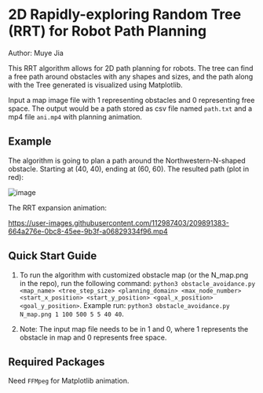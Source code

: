 # 2D Rapidly-exploring Random Tree (RRT) for Robot Path Planning
Author: Muye Jia

This RRT algorithm allows for 2D path planning for robots. The tree can find a free path around obstacles
with any shapes and sizes, and the path along with the Tree generated is visualized using Matplotlib.

Input a map image file with 1 representing obstacles and 0 representing free space.
The output would be a path stored as csv file named `path.txt` and a mp4 file `ani.mp4` with planning animation.

## Example
The algorithm is going to plan a path around the Northwestern-N-shaped obstacle. Starting at (40, 40), ending at (60, 60).
The resulted path (plot in red):


![image](https://user-images.githubusercontent.com/112987403/209891484-771e161f-f692-4da8-b355-623d5ccb1f65.png)

The RRT expansion animation:

https://user-images.githubusercontent.com/112987403/209891383-664a276e-0bc8-45ee-9b3f-a06829334f96.mp4



## Quick Start Guide
1. To run the algorithm with customized obstacle map (or the N_map.png in the repo), run the following command:
`python3 obstacle_avoidance.py <map_name> <tree_step_size> <planning_domain> <max_node_number> <start_x_position> <start_y_position> <goal_x_position> <goal_y_position>`. Example run: `python3 obstacle_avoidance.py N_map.png 1 100 500 5 5 40 40`.

2. Note: The input map file needs to be in 1 and 0, where 1 represents the obstacle in map and 0 represents free space.

## Required Packages
Need `FFMpeg` for Matplotlib animation.

